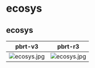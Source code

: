 # ecosys
## ecosys
|pbrt-v3|pbrt-r3|
|---|---|
|![ecosys.jpg](../v3/ecosys/ecosys.jpg)|![ecosys.jpg](../r3/ecosys/ecosys.jpg)|
